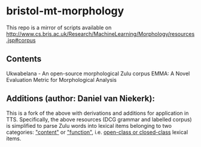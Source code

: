 # bristol-mt-morphology
This repo is a mirror of scripts available on http://www.cs.bris.ac.uk/Research/MachineLearning/Morphology/resources.jsp#corpus

## Contents

Ukwabelana - An open-source morphological Zulu corpus
EMMA: A Novel Evaluation Metric for Morphological Analysis


## Additions (author: Daniel van Niekerk):

This is a fork of the above with derivations and additions for
application in TTS. Specifically, the above resources (DCG grammar and
labelled corpus) is simplified to parse Zulu words into lexical items
belonging to two categories: ["content"][1] or ["function"][2],
i.e. [open-class or closed-class][3] lexical items.


[1]: https://en.wikipedia.org/wiki/Content_word
[2]: https://en.wikipedia.org/wiki/Function_word
[3]: https://en.wikipedia.org/wiki/Part_of_speech#Open_and_closed_classes
